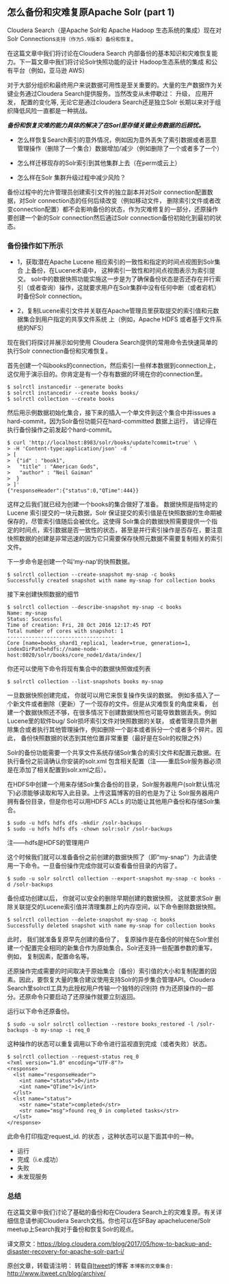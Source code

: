 怎么备份和灾难复原Apache Solr (part 1)
---

Cloudera Search（是Apache Solr和 Apache Hadoop 生态系统的集成）现在对Solr Connections`支持（作为5.9版本）备份和恢复`。

在这篇文章中我们将讨论在Cloudera Search 内部备份的基本知识和灾难恢复能力。下一篇文章中我们将讨论Solr快照功能的设计 Hadoop生态系统的集成 和公有平台（例如，亚马逊 AWS）

对于大部分组织和最终用户来说数据可用性是至关重要的。大量的生产数据作为关键业务通过Cloudera Search提供服务。当然改变从未停歇过： 升级， 应用开发， 配置的变化等, 无论它是通过cloudera Search还是独立Solr  长期以来对于组织降低风险一直都是一种挑战。

***备份和恢复灾难的能力具体的解决了在Sorl里存储关键业务数据的后顾忧。***

- 怎么样恢复Search索引的意外情况，例如因为意外丢失了索引数据或者恶意管理操作（删除了一个集合）数据增加/减少（例如删除了一个或者多了一个）

- 怎么样迁移现存的Solr索引到其他集群上去（在perm或云上）

- 怎么样在Solr 集群升级过程中减少风险？

备份过程中的允许管理员创建索引文件的独立副本并对Solr connection配置数据，对Solr connection态的任何后续改变（例如移动文件， 删除索引文件或者改变connection配置）都不会影响备份的状态，作为灾难修复的一部分，还原操作要创建一个新的Solr connection然后通过Solr connection备份初始化到最初的状态。

### 备份操作如下所示
- 1，获取潜在Apache Lucene 相应索引的一致性和指定的时间点视图到Solr集合 上备份，在Lucene术语中， 这种索引一致性和时间点视图表示为索引提交。
solr中的数据快照功能实施这一步是为了确保备份状态是否还存在并行索引（或者查询）操作，这就要求用户在Solr集群中没有任何中断（或者宕机）时备份Solr connection。

- 2，复制Lucene索引文件并关联在Apache管理员里获取提交的索引值和元数据集合到用户指定的共享文件系统 上（例如，Apache HDFS 或者基于文件系统的NFS）

现在我们将探讨并展示如何使用 Cloudera Search提供的常用命令去快速简单的执行Solr connection备份和灾难恢复。

首先创建一个叫books的connection，然后索引一些样本数据到connection上， 这仅用于演示目的。你肯定是有一个存有数据的环境在你的connection里。

```
$ solrctl instancedir --generate books
$ solrctl instancedir --create books books/
$ solrctl collection --create books
```

然后用示例数据初始化集合，接下来的插入一个单文件到这个集合中并issues a hard-commit，因为Solr备份功能只在hard-committed 数据上运行， 请记得在执行备份操作之前发起个hard-commit。

```
$ curl 'http://localhost:8983/solr/books/update?commit=true' \
> -H 'Content-type:application/json' -d '
> [
>  {"id" : "book1",
>   "title" : "American Gods",
>   "author" : "Neil Gaiman"
>  }
> ]'
{"responseHeader":{"status":0,"QTime":444}}
```

这样之后我们就已经为创建一个books的集合做好了准备。 数据快照是指特定的 Lucene 索引提交的一块元数据，Solr 保证提交的索引值是在快照数据的生命期被保存的，尽管索引值随后会被优化。这使得 Solr集合的数据快照需要提供一个指定的时间点，索引数据是否一致性的状态，甚至是并行索引操作是否存在，要注意快照数据的创建是非常迅速的因为它只需要保存快照元数据不需要复制相关的索引文件。

下一步命令是创建一个叫‘my-nap’的快照数据。

```
$ solrctl collection --create-snapshot my-snap -c books
Successfully created snapshot with name my-snap for collection books
```

接下来创建快照数据的细节
```
$ solrctl collection --describe-snapshot my-snap -c books
Name: my-snap
Status: Successful
Time of creation: Fri, 28 Oct 2016 12:17:45 PDT
Total number of cores with snapshot: 1
-----------------------------------
Core [name=books_shard1_replica1, leader=true, generation=1, indexDirPath=hdfs://name-node-host:8020/solr/books/core_node1/data/index/]
```

你还可以使用下命令将现有集合中的数据快照做成列表
```
$ solrctl collection --list-snapshots books my-snap
```

一旦数据快照创建完成， 你就可以用它来恢复操作失误的数据。 例如多插入了一个新文件或者删除（更新）了一个现存的文件。但是从灾难恢复的角度来看， 创建一个数据快照还不够，在很多情况下创建数据快照也可能导致数据丢失。例如Lucene里的软件bug/ Solr损坏索引文件对快照数据的关联， 或者管理员意外删除集合或者执行其他管理操作，例如删除一个副本或者拆分一个或者多个碎片。因此， 备份快照数据的状态到其他位置非常重要（最好是在Solr的权限之外）

Solr的备份功能需要一个共享文件系统存储Solr集合的索引文件和配置元数据。在执行备份之前请确认你安装的solr.xml 包含相关配置（注——重启Solr服务器必须是在添加了相关配置到solr.xml之后）。

在HDFS中创建一个用来存储Solr集合备份的目录，Solr服务器用户(solr默认情况下)必须能够读取和写入此目录。上传这篇博客的目的也是为了让 Solr服务器用户拥有备份目录，但是你也可以用HDFS ACLs 的功能让其他用户备份和存储Solr集合。

```
$ sudo -u hdfs hdfs dfs -mkdir /solr-backups
$ sudo -u hdfs hdfs dfs -chown solr:solr /solr-backups
```

注——hdfs是HDFS的管理用户

这个时候我们就可以准备备份之前创建的数据快照了（即“my-snap"）为此请使用一下命令。一旦备份操作完成你就可以查看备份目录的内容了。

```
$ sudo -u solr solrctl collection --export-snapshot my-snap -c books -d /solr-backups
```

备份成功创建以后， 你就可以安全的删除早期创建的数据快照， 这就要求Solr 删除关联提交的Lucene索引值并清理集群上的内存空间，以下命令删除数据快照。

```
$ solrctl collection --delete-snapshot my-snap -c books
Successfully deleted snapshot with name my-snap for collection books
```

此时， 我们就准备复原早先创建的备份了， 复原操作是在备份的时候在Solr里创建一个配置完全相同的新集合作为原始集合。Solr还支持一些配置参数的重写， 例如， 复制因素，配置命名等。

还原操作完成需要的时间取决于原始集合（备份）索引值的大小和复制配置的因素。因此，要恢复大量的集合建议使用支持Solr的异步集合管理API。Cloudera Search里solrctl工具为此授权用户传输一个独特的识别符 作为还原操作的一部分。还原命令只要启动了还原操作就要立刻返回。

运行以下命令还原备份。

```
$ sudo -u solr solrctl collection --restore books_restored -l /solr-backups -b my-snap -i req_0
```

这种操作的状态可以重复调用以下命令进行监视直到完成（或者失败）状态。

```
$ solrctl collection --request-status req_0
<?xml version="1.0" encoding="UTF-8"?>
<response>
  <lst name="responseHeader">
    <int name="status">0</int>
    <int name="QTime">1</int>
  </lst>
  <lst name="status">
    <str name="state">completed</str>
    <str name="msg">found req_0 in completed tasks</str>
  </lst>
</response>
```

此命令打印指定request_id. 的状态 ，这种状态可以是下面其中的一种。

+ 运行
+ 完成（i.e.成功）
+ 失败
+ 未发现服务

### 总结

在这篇文章中我们讨论了基础的备份和在Cloudera Search上的灾难复原。有关详细信息请参阅Cloudera Search文档。你也可以在SFBay apachelucene/Solr meetup上Search我对于备份和恢复Solr的观点。

译文原文：https://blog.cloudera.com/blog/2017/05/how-to-backup-and-disaster-recovery-for-apache-solr-part-i/

原创文章，转载请注明： 转载自[Itweet](http://www.itweet.cn)的博客
`本博客的文章集合:` http://www.itweet.cn/blog/archive/